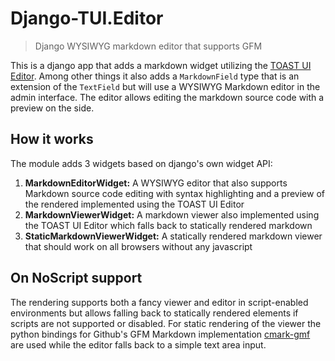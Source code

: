 # Django-TUI.Editor

> Django WYSIWYG markdown editor that supports GFM

This is a django app that adds a markdown widget utilizing the [TOAST UI Editor](https://ui.toast.com/tui-editor/). Among other things it also adds a `MarkdownField` type that is an extension of the `TextField` but will use a WYSIWYG Markdown editor in the admin interface. The editor allows editing the markdown source code with a preview on the side.

## How it works

The module adds 3 widgets based on django's own widget API:

1. **MarkdownEditorWidget:** A WYSIWYG editor that also supports Markdown source code editing with syntax highlighting and a preview of the rendered implemented using the TOAST UI Editor
2. **MarkdownViewerWidget:** A markdown viewer also implemented using the TOAST UI Editor which falls back to statically rendered markdown
3. **StaticMarkdownViewerWidget:** A statically rendered markdown viewer that should work on all browsers without any javascript

## On NoScript support

The rendering supports both a fancy viewer and editor in script-enabled environments but allows falling back to statically rendered elements if scripts are not supported or disabled. For static rendering of the viewer the python bindings for Github's GFM Markdown implementation [cmark-gmf](https://github.com/github/cmark-gfm/) are used while the editor falls back to a simple text area input.
